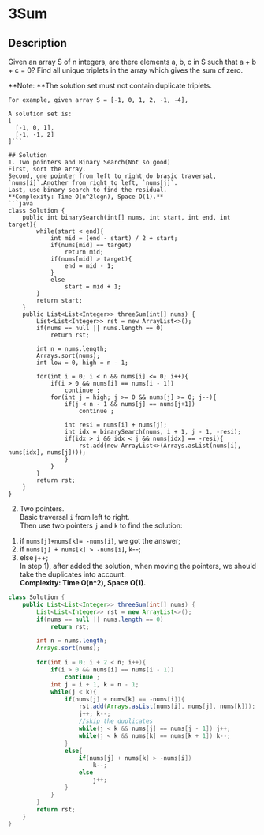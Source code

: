 # 3Sum
## Description
Given an array S of n integers, are there elements a, b, c in S such that a + b + c = 0? Find all unique triplets in the array which gives the sum of zero.

**Note: **The solution set must not contain duplicate triplets.
```
For example, given array S = [-1, 0, 1, 2, -1, -4],

A solution set is:
[
  [-1, 0, 1],
  [-1, -1, 2]
]```

## Solution
1. Two pointers and Binary Search(Not so good)  
First, sort the array.  
Second, one pointer from left to right do brasic traversal, `nums[i]`.Another from right to left, `nums[j]`.  
Last, use binary search to find the residual.  
**Complexity: Time O(n^2logn), Space O(1).**
```java
class Solution {
    public int binarySearch(int[] nums, int start, int end, int target){
        while(start < end){
            int mid = (end - start) / 2 + start;
            if(nums[mid] == target)
                return mid;
            if(nums[mid] > target){
                end = mid - 1;
            }
            else
                start = mid + 1;
        }
        return start;
    }
    public List<List<Integer>> threeSum(int[] nums) {
        List<List<Integer>> rst = new ArrayList<>();
        if(nums == null || nums.length == 0)
            return rst;

        int n = nums.length;
        Arrays.sort(nums);
        int low = 0, high = n - 1;

        for(int i = 0; i < n && nums[i] <= 0; i++){
            if(i > 0 && nums[i] == nums[i - 1])
                continue ;
            for(int j = high; j >= 0 && nums[j] >= 0; j--){
                if(j < n - 1 && nums[j] == nums[j+1])
                    continue ;

                int resi = nums[i] + nums[j];
                int idx = binarySearch(nums, i + 1, j - 1, -resi);
                if(idx > i && idx < j && nums[idx] == -resi){
                    rst.add(new ArrayList<>(Arrays.asList(nums[i], nums[idx], nums[j])));
                }
            }
        }
        return rst;
    }
}
```
2. Two pointers.  
Basic traversal `i` from left to right.  
Then use two pointers `j` and `k` to find the solution:  
1) if `nums[j]+nums[k]= -nums[i]`, we got the answer;  
2) if `nums[j] + nums[k] > -nums[i]`, k--;  
3) else j++;  
In step 1), after added the solution, when moving the pointers, we should take the duplicates into account.  
**Complexity: Time O(n^2), Space O(1).**
```java
class Solution {
    public List<List<Integer>> threeSum(int[] nums) {
        List<List<Integer>> rst = new ArrayList<>();
        if(nums == null || nums.length == 0)
            return rst;

        int n = nums.length;
        Arrays.sort(nums);

        for(int i = 0; i + 2 < n; i++){
            if(i > 0 && nums[i] == nums[i - 1])
                continue ;
            int j = i + 1, k = n - 1;
            while(j < k){
                if(nums[j] + nums[k] == -nums[i]){
                    rst.add(Arrays.asList(nums[i], nums[j], nums[k]));
                    j++; k--;
                    //skip the duplicates
                    while(j < k && nums[j] == nums[j - 1]) j++;
                    while(j < k && nums[k] == nums[k + 1]) k--;
                }
                else{
                    if(nums[j] + nums[k] > -nums[i])
                        k--;
                    else
                        j++;
                }
            }
        }
        return rst;
    }
}
```
